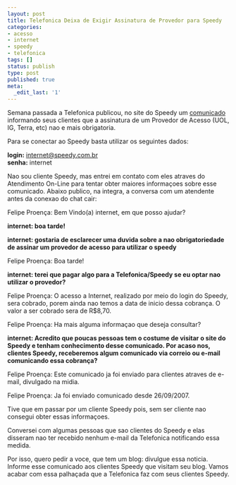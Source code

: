 ```yaml
---
layout: post
title: Telefonica Deixa de Exigir Assinatura de Provedor para Speedy
categories:
- acesso
- internet
- speedy
- telefonica
tags: []
status: publish
type: post
published: true
meta:
  _edit_last: '1'
---
```

Semana passada a Telefonica publicou, no site do Speedy um [comunicado](http://www.speedy.com.br/comunicado.asp) informando seus clientes que a assinatura de um Provedor de Acesso (UOL, IG, Terra, etc) nao e mais obrigatoria.

Para se conectar ao Speedy basta utilizar os seguintes dados:

**login:** internet@speedy.com.br  
**senha:** internet

Nao sou cliente Speedy, mas entrei em contato com eles atraves do Atendimento On-Line para tentar obter maiores informaçoes sobre esse comunicado. Abaixo publico, na integra, a conversa com um atendente antes da conexao do chat cair:

Felipe Proença: Bem Vindo(a) internet, em que posso ajudar?

**internet: boa tarde!**

**internet: gostaria de esclarecer uma duvida sobre a nao obrigatoriedade de assinar um provedor de acesso para utilizar o speedy**

Felipe Proença: Boa tarde!

**internet: terei que pagar algo para a Telefonica/Speedy se eu optar nao utilizar o provedor?**

Felipe Proença: O acesso a Internet, realizado por meio do login do Speedy, sera cobrado, porem ainda nao temos a data de inicio dessa cobrança. O valor a ser cobrado sera de R$8,70.

Felipe Proença: Ha mais alguma informaçao que deseja consultar?

**internet: Acredito que poucas pessoas tem o costume de visitar o site do Speedy e tenham conhecimento desse comunicado. Por acaso nos, clientes Speedy, receberemos algum comunicado via correio ou e-mail comunicando essa cobrança?**

Felipe Proença: Este comunicado ja foi enviado para clientes atraves de e-mail, divulgado na midia.

Felipe Proença: Ja foi enviado comunicado desde 26/09/2007.

Tive que em passar por um cliente Speedy pois, sem ser cliente nao consegui obter essas informaçoes.

Conversei com algumas pessoas que sao clientes do Speedy e elas disseram nao ter recebido nenhum e-mail da Telefonica notificando essa medida.

Por isso, quero pedir a voce, que tem um blog: divulgue essa noticia. Informe esse comunicado aos clientes Speedy que visitam seu blog. Vamos acabar com essa palhaçada que a Telefonica faz com seus clientes Speedy.
